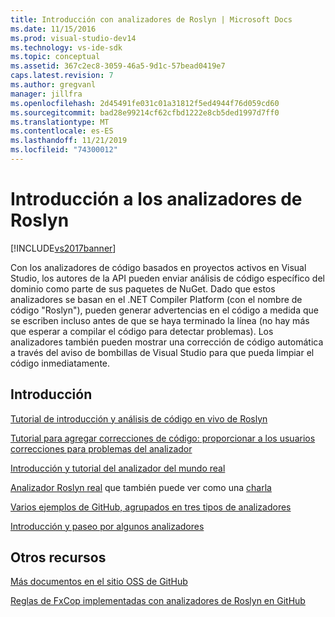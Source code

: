 ```yaml
---
title: Introducción con analizadores de Roslyn | Microsoft Docs
ms.date: 11/15/2016
ms.prod: visual-studio-dev14
ms.technology: vs-ide-sdk
ms.topic: conceptual
ms.assetid: 367c2ec8-3059-46a5-9d1c-57bead0419e7
caps.latest.revision: 7
ms.author: gregvanl
manager: jillfra
ms.openlocfilehash: 2d45491fe031c01a31812f5ed4944f76d059cd60
ms.sourcegitcommit: bad28e99214cf62cfbd1222e8cb5ded1997d7ff0
ms.translationtype: MT
ms.contentlocale: es-ES
ms.lasthandoff: 11/21/2019
ms.locfileid: "74300012"
---
```

# <a name="getting-started-with-roslyn-analyzers"></a>Introducción a los analizadores de Roslyn
[!INCLUDE[vs2017banner](../includes/vs2017banner.md)]

Con los analizadores de código basados en proyectos activos en Visual Studio, los autores de la API pueden enviar análisis de código específico del dominio como parte de sus paquetes de NuGet.  Dado que estos analizadores se basan en el .NET Compiler Platform (con el nombre de código "Roslyn"), pueden generar advertencias en el código a medida que se escriben incluso antes de que se haya terminado la línea (no hay más que esperar a compilar el código para detectar problemas).  Los analizadores también pueden mostrar una corrección de código automática a través del aviso de bombillas de Visual Studio para que pueda limpiar el código inmediatamente.

## <a name="getting-started"></a>Introducción
[Tutorial de introducción y análisis de código en vivo de Roslyn](https://msdn.microsoft.com/magazine/dn879356.aspx)

[Tutorial para agregar correcciones de código: proporcionar a los usuarios correcciones para problemas del analizador](https://msdn.microsoft.com/magazine/dn904670.aspx)

[Introducción y tutorial del analizador del mundo real](https://channel9.msdn.com/events/Build/2015/3-725)

[Analizador Roslyn real](../extensibility/roslyn-analyzers-and-code-aware-library-for-immutablearrays.md) que también puede ver como una [charla](https://channel9.msdn.com/events/Build/2015/3-725)

[Varios ejemplos de GitHub, agrupados en tres tipos de analizadores](https://github.com/dotnet/roslyn/blob/master/docs/analyzers/Analyzer%20Samples.md)

[Introducción y paseo por algunos analizadores](https://channel9.msdn.com/Events/dotnetConf/2015/NET-Compiler-Platform-Roslyn-Analyzers-and-the-Rise-of-Code-Aware-Libraries)

## <a name="other-resources"></a>Otros recursos
[Más documentos en el sitio OSS de GitHub](https://github.com/dotnet/roslyn/tree/master/docs/analyzers)

[Reglas de FxCop implementadas con analizadores de Roslyn en GitHub](https://github.com/dotnet/roslyn/tree/master/src/Diagnostics/FxCop)
